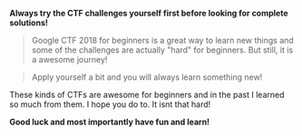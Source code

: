 **Always try the CTF challenges yourself first before looking for complete solutions!** 

> Google CTF 2018 for beginners is a great way to learn new things and some of the challenges are actually "hard" for beginners.
> But still, it is a awesome journey!

> Apply yourself a bit and you will always learn something new!

These kinds of CTFs are awesome for beginners and in the past I learned so much from them. I hope you do to. It isnt that hard!

**Good luck and most importantly have fun and learn!**


